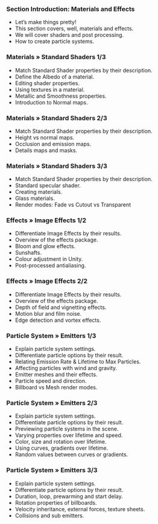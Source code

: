 ### Section Introduction:  Materials and Effects ###

+ Let’s make things pretty!
+ This section covers, well, materials and effects.
+ We will cover shaders and post processing.
+ How to create particle systems.

### Materials » Standard Shaders 1/3 ###

+ Match Standard Shader properties by their description.
+ Define the Albedo of a material.
+ Editing shader properties.
+ Using textures in a material.
+ Metallic and Smoothness properties.
+ Introduction to Normal maps.

### Materials » Standard Shaders 2/3 ###

+ Match Standard Shader properties by their description.
+ Height vs normal maps.
+ Occlusion and emission maps.
+ Details maps and masks.

### Materials » Standard Shaders 3/3 ###

+ Match Standard Shader properties by their description.
+ Standard specular shader.
+ Creating materials.
+ Glass materials.
+ Render modes: Fade vs Cutout vs Transparent

### Effects » Image Effects 1/2 ###

+ Differentiate Image Effects by their results.
+ Overview of the effects package.
+ Bloom and glow effects.
+ Sunshafts.
+ Colour adjustment in Unity.
+ Post-processed antialiasing.

### Effects » Image Effects 2/2 ###

+ Differentiate Image Effects by their results.
+ Overview of the effects package.
+ Depth of field and vignetting effects.
+ Motion blur and film noise.
+ Edge detection and vortex effects.

### Particle System » Emitters 1/3 ###

+ Explain particle system settings.
+ Differentiate particle options by their result.
+ Relating Emission Rate & Lifetime to Max Particles.
+ Affecting particles with wind and gravity.
+ Emitter meshes and their effects.
+ Particle speed and direction.
+ Billboard vs Mesh render modes.

### Particle System » Emitters 2/3 ###

+ Explain particle system settings.
+ Differentiate particle options by their result.
+ Previewing particle systems in the scene.
+ Varying properties over lifetime and speed.
+ Color, size and rotation over lifetime.
+ Using curves, gradients over lifetime.
+ Random values between curves or gradients.

### Particle System » Emitters 3/3 ###

+ Explain particle system settings.
+ Differentiate particle options by their result.
+ Duration, loop, prewarming and start delay.
+ Rotation properties of billboards.
+ Velocity inheritance, external forces, texture sheets.
+ Collisions and sub emitters.
